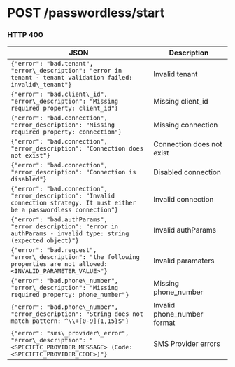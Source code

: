 # POST /passwordless/start

### HTTP 400

JSON | Description
-----|------------
`{"error": "bad.tenant", "error\_description": "error in tenant - tenant validation failed: invalid\_tenant"}` | Invalid tenant
`{"error": "bad.client\_id", "error\_description": "Missing required property: client_id"}` | Missing client_id
`{"error": "bad.connection", "error_description": "Missing required property: connection"}` | Missing connection
`{"error": "bad.connection", "error_description": "Connection does not exist"}` | Connection does not exist
`{"error": "bad.connection", "error_description": "Connection is disabled"}` | Disabled&nbsp;connection
`{"error": "bad.connection", "error_description": "Invalid connection strategy. It must either be a passwordless connection"}` | Invalid connection
`{"error": "bad.authParams", "error_description": "error in authParams - invalid type: string (expected object)"}` | Invalid authParams
`{"error": "bad.request", "error\_description": "the following properties are not allowed: <INVALID_PARAMETER_VALUE>"}` | Invalid paramaters
`{"error": "bad.phone\_number", "error\_description": "Missing required property: phone_number"}` | Missing phone_number
`{"error": "bad.phone\_number", "error_description": "String does not match pattern: ^\\+[0-9]{1,15}$"}` | Invalid phone_number format
`{"error": "sms\_provider\_error", "error\_description": "<SPECIFIC_PROVIDER_MESSAGE> (Code: <SPECIFIC_PROVIDER_CODE>)"}` | SMS Provider errors
